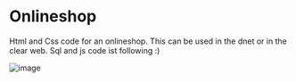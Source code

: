 # Onlineshop
Html and Css code for an onlineshop. This can be used in the dnet or in the clear web. Sql and js code ist following :)

![image](https://user-images.githubusercontent.com/101409114/230652055-28bebfef-6799-4032-881c-b1c246e92851.png)
